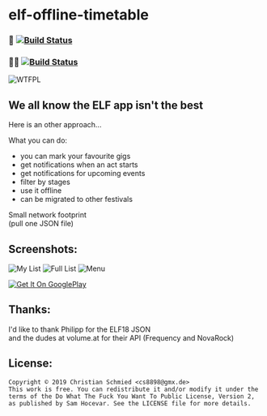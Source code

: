# elf-offline-timetable

### 📱 [![Build Status](https://jenkins.hive.jbh-muc.cf/buildStatus/icon?job=AndroidApps/elf-offline-timetablePRODUCTION)](https://jenkins.hive.jbh-muc.cf/job/AndroidApps/elf-offline-timetablePRODUCTION)
### 👨‍💻  [![Build Status](https://jenkins.hive.jbh-muc.cf/buildStatus/icon?job=AndroidApps/elf-offline-timetableINTERNAL)](https://jenkins.hive.jbh-muc.cf/job/AndroidApps/elf-offline-timetableINTERNAL)

![WTFPL](http://www.wtfpl.net/wp-content/uploads/2012/12/wtfpl-badge-1.png)

We all know the ELF app isn't the best
--------------------------------------

Here is an other approach... 

What you can do:
- you can mark your favourite gigs
- get notifications when an act starts
- get notifications for upcoming events
- filter by stages
- use it offline
- can be migrated to other festivals

Small network footprint  
(pull one JSON file)

Screenshots:
------------

![My List](/screenshots/mylist.png)
![Full List](/screenshots/fulllist.png)
![Menu](/screenshots/menu.png)


[![Get It On GooglePlay](https://cdn.rawgit.com/steverichey/google-play-badge-svg/master/img/en_get.svg)](https://play.google.com/store/apps/details?id=tk.cs8898.elfofflinett)

Thanks:
-------

I'd like to thank Philipp for the ELF18 JSON  
and the dudes at volume.at for their API (Frequency and NovaRock)

License:
--------
```
Copyright © 2019 Christian Schmied <cs8898@gmx.de>
This work is free. You can redistribute it and/or modify it under the
terms of the Do What The Fuck You Want To Public License, Version 2,
as published by Sam Hocevar. See the LICENSE file for more details.
```
